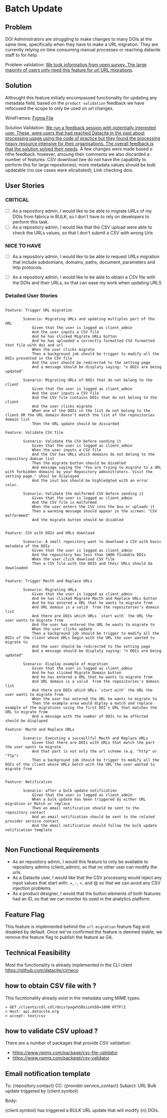 # Batch Update

## Problem

DOI Administrators are struggling to make changes to many DOIs at the same time, specifically when they have to make a URL migration. They are currently relying on time consuming manual processes or reaching datacite staff to for help.


Problem validation: [We took information from open survey. The large majority of users only need this feature for url URL migrations](https://docs.google.com/document/d/17spNmeQUstzM13FrWfd4Ja18YzTKfB2v_8DSd51mJSM/edit#). 

## Solution 

Althought this feature initially encompassed functionality for updating any metadata field, based on the `product validation` feedback we have refocused the scope to only be used on url changes. 


WireFrames: [Figma File](https://www.figma.com/file/YYSb7xlL2TvV5MNaRZ8tXR/Batch-Update?node-id=0%3A1)

Solution Validation: [We run a feedback session with potentially interested user. These, were users that had reached Datacite in the past about processing usage using the code of practice but they found the processing heavy resource intensive for their organisations. The overall feedback is that the solution solved their needs](https://jamboard.google.com/d/1Ptt7IuIhZ4an81RON2pBrh92OnRtUbINe47icM8caSA/viewer?f=0). A few changes were made based o nthe feedback. however, amoung their comments we also discarded a number of features: CSV download (we do not have the capability to perform this for large repositories); more metadata values should be bulk updatable (no use cases were elicaitated); Link checking dois.



## User Stories

### CRITICAL

- [ ] As a repository admin, I would like to be able to migrate URLs of my DOIs from fabrica in BULK, so I don't have to rely on developers to perform this task.
- [ ] As a repository admin, I would like that the CSV upload were able to check the URLs values, so that I don't submit a CSV with wrong Urls

### NICE TO HAVE

- [ ] As a repository admin, I would like to be able to request URLs migration that include subdomians, domains, paths, document, parameters and http protocols.
- [ ] As a repository admin, I would like to be able to obtain a CSV file with the DOIs and their URLs, so that can ease my work when updating URLS


### Detailed User Stories

```cucumber

Feature: Trigger URL migration

        Scenario: Migrating URLs and updating multiples part of the URL
            Given that the user is logged as client_admin
            And the user inputs a CSV file
            And he has clicked Migrate URLs button 
            And he has uploaded a correctly formatted CSV formatted text file with doi and url 
            When the user clicks migrate
            Then a background job should be trigger to modify all the DOIs presented in the CSV file
            And the user should be redirected to the setting page
            And a message should be displaty saying: "n DOIs are being updated"

        Scenario: Migrating URLs of DOIs that do not belong to the client
            Given that the user is logged as client_admin
            And the user inputs a CSV file
            And the CSV file contains DOIs that do not belong to the client
            And the user clicks migrate
            When one of the DOIs in the list do not belong to the client OR the URL domain doesn't match the list of the repositories domain list
            Then the URL update should be discarded
            
Feature: Validate CSV file

        Scenario: Validate the CSV before sending it
            Given that the user is logged as client_admin
            When the user inputs a CSV file
            And the CSV has URLs which domains do not belong to the repository domian list
            Then the migrate button should be disabled
            And message saying the "You are trying to migrate to a URL with forbidden domains by your Repository adminitrators. Visit the setting page." shoul be displayed
            And the inut box should be highledgted with an error color.

        Scenario: Validate the malformed CSV before sending it  
            Given that the user is logged as client_admin
            And the CSV file is malformed
            When the user enters the CSV into the box or uploads it
            Then a warming message should appear in the screen: "CSV malformmed"
            And the migrate button should be disabled


Feature: CSV with DOIs and URLs download

        Scenario: A small repository want to download a CSV with basic metadata of the DOIs
            Given that the user is logged as client_admin
            And the repository has less than 1000 findable DOIs
            When the user click download CSV file
            Then a CSV file with the DOIS and their URLs should be downloaded


Feature: Trigger Macth and Replace URLs

        Scenario: Migrating URLs 
            Given that the user is logged as client_admin
            And he has clicked Migrate Macth and Replace URLs button 
            And he has entered a URL that he wants to migrate from
            And URL domain is a valid  from the repositories's domain list
            And there are DOIs which URLs `start with` the URL the user wants to migrate from
            And the user has entered the URL he wants to migrate to
            When the user clicks update
            Then a background job should be trigger to modify all the DOIs of the client whose URLs begin with the URL the user wanted to migrate to
            And the user should be redirected to the setting page
            And a message should be displaty saying: "n DOIs are being updated"

        Scenario: Display example of migration
            Given that the user is logged as client_admin
            And he has clicked Migrate Domain button 
            And he has entered a URL that he wants to migrate from
            And URL domain is a valid  from the repositories's domain list
            And there are DOIs which URLs `start with` the URL the user wants to migrate from
            When the user has entered the URL he wants to migrate to
            Then the example area would diplay a match and replace example of the migrations using the first DOI's URL that matches the URL to migrate from
            And a message with the number of DOIs to be affected should be displayed

Feature: Macth and Replace URLs

        Scenario: Executing a succesllful Macth and Replace URLs
            Given that there are DOIs with URLs that match the part the user wants to migrate
            And that part is not only the url scheme (e.g. "http" or "ftp")
            Then a background job should be trigger to modify all the DOIs of the client whose URLs match with the URL the user wanted to migrate from


Feature: Notification

        Scenario: after a bulk update notification
            Given that the user is logged as client_admin 
            When a bulk update has been triggered by either URL migration or Match or replace
            Then an email notification should be sent to the repository contact
            And an email notification should be sent to the related provider service contact
            And the email notification should follow the bulk update notification template


```


## Non Functional Requirements

- As an repository admin, I would this feature to only be available to repository admins (client_admin), so that no other user can modify the urls.
- As a Datacite user, I would like that the CSV processing would reject any input values that start with: +, -, =, and @ so that we can avoid any CSV injection problems.
- As a product designer, I would that the button elements of both features had an ID, so that we can monitor its used in the analytics platform.



## Feature Flag

This feature is implemented behind the `url-migration` feature flag and disabled by default.
Once we've confirmed the feature is deemed stable, we remove the feature flag to publish the feature as GA.

## Technical Feasibility

Most the functionality is already implemented in the CLI client https://github.com/datacite/cirneco


## how to obtain CSV file with ?


This fucntionality already exist in the metadata using MIME types.

```
> GET /clients/cdl.cdl/dois?page%5Bsize%5D=1000 HTTP/2
> Host: api.datacite.org
> accept: text/csv
```

## how to validate CSV upload ?


There are a number of packages that provide CSV validation:

- https://www.npmjs.com/package/csv-file-validator
- https://www.npmjs.com/package/csv-validator


## Email notification template

To: {repository.contact} 
CC: {provider.service_contact} 
Subject: URL Bulk update triggered by {client.symbol}

Body:

{client.symbol} has triggered a BULK URL update that will modify {n} DOIs.

